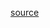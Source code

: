 [source](https://github.com/kossidts/react-stockcharts/blob/master/docs/lib/charts/CandleStickChartWithInteractiveYCoordinate.js) <!-- , [codesandbox](https://codesandbox.io/s/github/rrag/react-stockcharts-examples2/tree/master/examples/CandleStickChartWithInteractiveYCoordinate) -->
